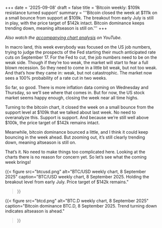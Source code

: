 +++
date = '2025-09-08'
draft = false
title = 'Bitcoin weekly: $109k resistance turned support'
summary = '''Bitcoin closed the week at $111k on a small bounce from support at $109k. The
breakout from early July is still in play, with the price target of $142k
intact. Bitcoin dominance keeps trending down, meaning altseason is still on.'''
+++

*Also watch the [accompanying chart analysis](https://youtu.be/yp8Vkejd8YM) on YouTube.*

In macro land, this week everybody was focused on the US job numbers, trying to
judge the prospects of the Fed starting their much anticipated rate cuts on
September 17. For the Fed to cut, the job numbers need to be on the weak side.
Though if they’re too weak, the market will start to fear a full blown
recession. So they need to come in a little bit weak, but not too weak. And
that’s how they came in: weak, but not catastrophic. The market now sees a 100%
probability of a rate cut in two weeks.

So far, so good. There is more inflation data coming on Wednesday and Thursday,
so we’ll see where that comes in. But for now, the US stock market seems happy
enough, closing the week near all time highs.

Turning to the bitcoin chart, it closed the week on a small bounce from the
support level at $109k that we talked about last week. No need to overanalyze
this. Support is support. And because we’re still well above $100k, the price
target of $142k remains intact.

Meanwhile, bitcoin dominance bounced a little, and I think it could keep
bouncing in the week ahead. But zooming out, it’s still clearly trending down,
meaning altseason is still on.

That’s it. No need to make things too complicated here. Looking at the charts
there is no reason for concern yet. So let’s see what the coming week brings!

{{< figure
    src="btcusd.png"
    alt="BTC/USD weekly chart, 8 September 2025"
    caption="BTC/USD weekly chart, 8 September 2025. Holding the breakout level from early July. Price target of $142k remains."
>}}

{{< figure
    src="btcd.png"
    alt="BTC.D weekly chart, 8 September 2025"
    caption="Bitcoin dominance BTC.D, 8 September 2025. Trend turning down indicates altseason is ahead."
>}}
